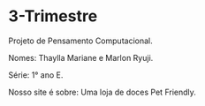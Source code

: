 # 3-Trimestre

 Projeto de Pensamento Computacional.
 
 Nomes: Thaylla Mariane e Marlon Ryuji.
 
 Série: 1° ano E.
 
 Nosso site é sobre:
 Uma loja de doces Pet Friendly.
